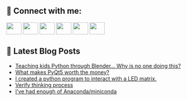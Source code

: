 ## 🔎 Connect with me:
[<img height="32" width="40" src="https://cdn.jsdelivr.net/npm/simple-icons@v5/icons/telegram.svg" />](https://t.me/bullbesh)
[<img height="32" width="40" src="https://cdn.jsdelivr.net/npm/simple-icons@v5/icons/vk.svg" />](https://vk.com/bullbesh)
[<img height="32" width="40" src="https://cdn.jsdelivr.net/npm/simple-icons@v5/icons/twitter.svg" />](https://twitter.com/bullbesh1)
[<img height="32" width="40" src="https://cdn.jsdelivr.net/npm/simple-icons@v5/icons/instagram.svg" />](https://www.instagram.com/bullbesh)
[<img height="32" width="40" src="https://cdn.jsdelivr.net/npm/simple-icons@v5/icons/reddit.svg" />](https://www.reddit.com/user/bullbesh)
[<img height="32" width="40" src="https://cdn.jsdelivr.net/npm/simple-icons@v5/icons/youtube.svg" />](https://www.youtube.com/channel/UCtfjRs6uzgq5mfm8S06WTcg)

## 📕 Latest Blog Posts
<!-- BLOG-POST-LIST:START -->
- [Teaching kids Python through Blender... Why is no one doing this?](https://www.reddit.com/r/Python/comments/vxkx8v/teaching_kids_python_through_blender_why_is_no/)
- [What makes PyQt5 worth the money?](https://www.reddit.com/r/Python/comments/vxkvw9/what_makes_pyqt5_worth_the_money/)
- [I created a python program to interact with a LED matrix.](https://www.reddit.com/r/Python/comments/vxkff3/i_created_a_python_program_to_interact_with_a_led/)
- [Verify thinking process](https://www.reddit.com/r/Python/comments/vxk7ec/verify_thinking_process/)
- [I’ve had enough of Anaconda/miniconda](https://www.reddit.com/r/Python/comments/vxix6g/ive_had_enough_of_anacondaminiconda/)
<!-- BLOG-POST-LIST:END -->
